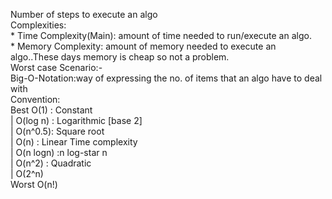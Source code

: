 Number of steps to execute an algo <br/>
Complexities: <br/>
    * Time Complexity(Main): amount of time needed to run/execute an algo. <br/>
    * Memory Complexity: amount of memory needed to execute an algo..These days memory is cheap so not a problem.<br/>
Worst case Scenario:-<br/>
    Big-O-Notation:way of expressing the no. of items that an algo have to deal with<br/>
            Convention:<br/>
   Best         O(1) : Constant<br/>
    |           O(log n) : Logarithmic [base 2]<br/>
    |           O(n^0.5): Square root<br/>
    |           O(n) : Linear Time complexity<br/>
    |           O(n logn) :n log-star n<br/>
    |           O(n^2) : Quadratic<br/>
    |           O(2^n)<br/>
  Worst         O(n!)<br/>
